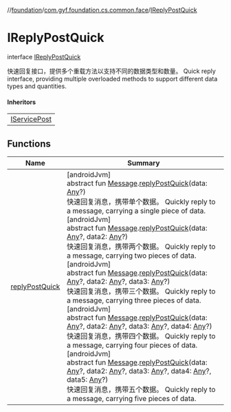 //[foundation](../../../index.md)/[com.gyf.foundation.cs.common.face](../index.md)/[IReplyPostQuick](index.md)

# IReplyPostQuick

interface [IReplyPostQuick](index.md)

快速回复接口，提供多个重载方法以支持不同的数据类型和数量。 Quick reply interface, providing multiple overloaded methods to support different data types and quantities.

#### Inheritors

| |
|---|
| [IServicePost](../../com.gyf.foundation.cs.common.service.face/-i-service-post/index.md) |

## Functions

| Name | Summary |
|---|---|
| [replyPostQuick](reply-post-quick.md) | [androidJvm]<br>abstract fun [Message](https://developer.android.com/reference/kotlin/android/os/Message.html).[replyPostQuick](reply-post-quick.md)(data: [Any](https://kotlinlang.org/api/core/kotlin-stdlib/kotlin/-any/index.html)?)<br>快速回复消息，携带单个数据。 Quickly reply to a message, carrying a single piece of data.<br>[androidJvm]<br>abstract fun [Message](https://developer.android.com/reference/kotlin/android/os/Message.html).[replyPostQuick](reply-post-quick.md)(data: [Any](https://kotlinlang.org/api/core/kotlin-stdlib/kotlin/-any/index.html)?, data2: [Any](https://kotlinlang.org/api/core/kotlin-stdlib/kotlin/-any/index.html)?)<br>快速回复消息，携带两个数据。 Quickly reply to a message, carrying two pieces of data.<br>[androidJvm]<br>abstract fun [Message](https://developer.android.com/reference/kotlin/android/os/Message.html).[replyPostQuick](reply-post-quick.md)(data: [Any](https://kotlinlang.org/api/core/kotlin-stdlib/kotlin/-any/index.html)?, data2: [Any](https://kotlinlang.org/api/core/kotlin-stdlib/kotlin/-any/index.html)?, data3: [Any](https://kotlinlang.org/api/core/kotlin-stdlib/kotlin/-any/index.html)?)<br>快速回复消息，携带三个数据。 Quickly reply to a message, carrying three pieces of data.<br>[androidJvm]<br>abstract fun [Message](https://developer.android.com/reference/kotlin/android/os/Message.html).[replyPostQuick](reply-post-quick.md)(data: [Any](https://kotlinlang.org/api/core/kotlin-stdlib/kotlin/-any/index.html)?, data2: [Any](https://kotlinlang.org/api/core/kotlin-stdlib/kotlin/-any/index.html)?, data3: [Any](https://kotlinlang.org/api/core/kotlin-stdlib/kotlin/-any/index.html)?, data4: [Any](https://kotlinlang.org/api/core/kotlin-stdlib/kotlin/-any/index.html)?)<br>快速回复消息，携带四个数据。 Quickly reply to a message, carrying four pieces of data.<br>[androidJvm]<br>abstract fun [Message](https://developer.android.com/reference/kotlin/android/os/Message.html).[replyPostQuick](reply-post-quick.md)(data: [Any](https://kotlinlang.org/api/core/kotlin-stdlib/kotlin/-any/index.html)?, data2: [Any](https://kotlinlang.org/api/core/kotlin-stdlib/kotlin/-any/index.html)?, data3: [Any](https://kotlinlang.org/api/core/kotlin-stdlib/kotlin/-any/index.html)?, data4: [Any](https://kotlinlang.org/api/core/kotlin-stdlib/kotlin/-any/index.html)?, data5: [Any](https://kotlinlang.org/api/core/kotlin-stdlib/kotlin/-any/index.html)?)<br>快速回复消息，携带五个数据。 Quickly reply to a message, carrying five pieces of data. |